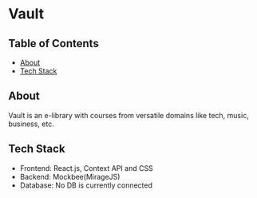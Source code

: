 # Vault

## Table of Contents
+ [About](#about)
+ [Tech Stack](#tech_stack)


## About <a name = "about"></a>
Vault is an e-library with courses from versatile domains like tech, music, business, etc.

## Tech Stack<a name = "tech_stack"></a>
- Frontend: React.js, Context API and CSS
- Backend: Mockbee(MirageJS) 
- Database: No DB is currently connected

